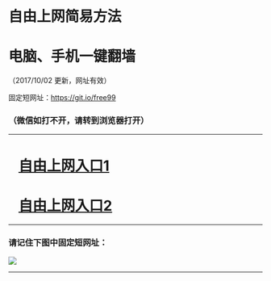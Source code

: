﻿# 自由上网简易方法

# 电脑、手机一键翻墙

（2017/10/02 更新，网址有效）

固定短网址：https://git.io/free99

### （微信如打不开，请转到浏览器打开）


***





# &nbsp;&nbsp; <a href="http://ft301262122.fwtz-zhenx1001.xyz/fwqtz01.html?t=100200114026 " target="_blank">自由上网入口1</a>
# &nbsp;&nbsp; <a href="http://ft1251510452.fw-tzzhen1002.xyz/fwqtz02.html?t=10020016525 " target="_blank">自由上网入口2</a>
***

### 请记住下图中固定短网址：

<img src="https://s3-us-west-2.amazonaws.com/fwq-1001/yjfq-20170905okok.png" /> 


***

